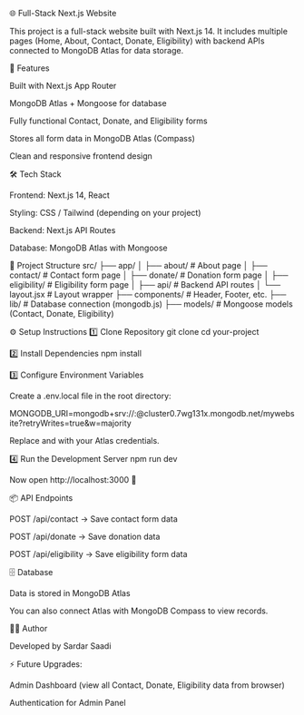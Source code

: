🌐 Full-Stack Next.js Website

This project is a full-stack website built with Next.js 14.
It includes multiple pages (Home, About, Contact, Donate, Eligibility) with backend APIs connected to MongoDB Atlas for data storage.

🚀 Features

Built with Next.js App Router

MongoDB Atlas + Mongoose for database

Fully functional Contact, Donate, and Eligibility forms

Stores all form data in MongoDB Atlas (Compass)

Clean and responsive frontend design

🛠️ Tech Stack

Frontend: Next.js 14, React

Styling: CSS / Tailwind (depending on your project)

Backend: Next.js API Routes

Database: MongoDB Atlas with Mongoose

📂 Project Structure
src/
 ├── app/
 │   ├── about/        # About page
 │   ├── contact/      # Contact form page
 │   ├── donate/       # Donation form page
 │   ├── eligibility/  # Eligibility form page
 │   ├── api/          # Backend API routes
 │   └── layout.jsx    # Layout wrapper
 ├── components/       # Header, Footer, etc.
 ├── lib/              # Database connection (mongodb.js)
 ├── models/           # Mongoose models (Contact, Donate, Eligibility)

⚙️ Setup Instructions
1️⃣ Clone Repository
git clone <your-repo-url>
cd your-project

2️⃣ Install Dependencies
npm install

3️⃣ Configure Environment Variables

Create a .env.local file in the root directory:

MONGODB_URI=mongodb+srv://<username>:<password>@cluster0.7wg131x.mongodb.net/mywebsite?retryWrites=true&w=majority


Replace <username> and <password> with your Atlas credentials.

4️⃣ Run the Development Server
npm run dev


Now open http://localhost:3000
 🎉

📦 API Endpoints

POST /api/contact → Save contact form data

POST /api/donate → Save donation data

POST /api/eligibility → Save eligibility form data

🗄️ Database

Data is stored in MongoDB Atlas

You can also connect Atlas with MongoDB Compass to view records.

👨‍💻 Author

Developed by Sardar Saadi

⚡ Future Upgrades:

Admin Dashboard (view all Contact, Donate, Eligibility data from browser)

Authentication for Admin Panel